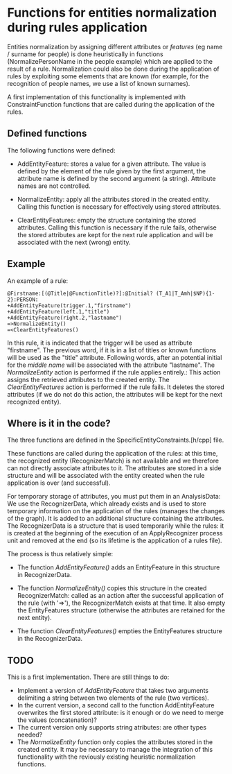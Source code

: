 Functions for entities normalization during rules application 
=============================================================

Entities normalization by assigning different attributes or
*features* (eg name / surname for people) is done heuristically
in functions (NormalizePersonName in the people example) which are applied to the result of a
rule. Normalization could also be done during the application of
rules by exploiting some elements that are known (for example, 
for the recognition of people names, we use a list of known surnames).

A first implementation of this functionality is implemented
with ConstraintFunction functions that are called during
the application of the rules.

Defined functions
-----------------

The following functions were defined:

- AddEntityFeature: stores a value for a given attribute. The
   value is defined by the element of the rule given by the first argument, the 
   attribute name is defined by the second argument (a string). 
   Attribute names are not controlled.

- NormalizeEntity: apply all the attributes stored in the created entity. 
  Calling this function is necessary for effectively using stored attributes.

- ClearEntityFeatures: empty the structure containing the stored attributes. 
   Calling this function is necessary if the rule fails, otherwise the
   stored attributes are kept for the next rule application and will be
   associated with the next (wrong) entity.

Example
-------

An example of a rule:

    @Firstname:[(@Title|@FunctionTitle)?]:@Initial? (T_A1|T_Amh|$NP){1-2}:PERSON:
    +AddEntityFeature(trigger.1,"firstname")
    +AddEntityFeature(left.1,"title")
    +AddEntityFeature(right.2,"lastname")
    =>NormalizeEntity()
    =<ClearEntityFeatures()

In this rule, it is indicated that the trigger will be used as attribute
"firstname". The previous word, if it is in a list of titles or
known functions will be used as the "title" attribute. Following words,
after an potential initial for the *middle name* will be associated with the attribute
"lastname". The *NormalizeEntity* action is performed if the rule applies entirely.:
This action assigns the retrieved attributes to the created entity.
The *ClearEntityFeatures* action is performed if the rule
fails. It deletes the stored attributes (if we do not do this action, the
attributes will be kept for the next recognized entity).

Where is it in the code?
------------------------

The three functions are defined in the SpecificEntityConstraints.[h/cpp] file. 

These functions are called during the application of the rules: at this time,
the recognized entity (RecognizerMatch) is not available and we therefore can not directly associate
attributes to it. The attributes are stored in a side structure
and will be associated with the entity created when the rule application
is over (and successful).

For temporary storage of attributes, you must put them in an
AnalysisData: We use the RecognizerData, which already exists and is
used to store temporary information on the application of the rules
(manages the changes of the graph). It is added to an
additional structure containing the attributes. The RecognizerData is a
structure that is used temporarily while the rules:
it is created at the beginning of the execution of an ApplyRecognizer process unit 
and removed at the end (so its lifetime is the application of a rules file).

The process is thus relatively simple:

- The function *AddEntityFeature()* adds an EntityFeature in this structure
   in RecognizerData.

- The function *NormalizeEntity()* copies this structure in the created RecognizerMatch:
   called as an action after the successful application of the rule (with '=>'), the
   RecognizerMatch exists at that time. It also empty the EntityFeatures structure
   (otherwise the attributes are retained for the next entity).

- The function *ClearEntityFeatures()* empties the EntityFeatures structure in
   the RecognizerData.


TODO
----

This is a first implementation. There are still things to do:

- Implement a version of *AddEntityFeature* that takes two arguments
   delimiting a string between two elements of the rule (two
   vertices).
- In the current version, a second call to the function AddEntityFeature
   overwrites the first stored attribute: is it enough or do we
   need to merge the values (concatenation)?
- The current version only supports string atributes: are other types needed?
- The *NormalizeEntity* function only copies the attributes stored in
   the created entity. It may be necessary to manage the integration of this
   functionality with the reviously existing heuristic normalization functions.

